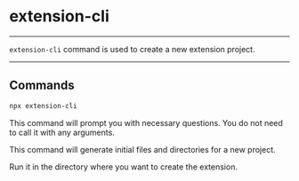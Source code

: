 # extension-cli

* * *

<p class='page-intro'><code>extension-cli</code> command is used to create a new extension project.</p>

* * *

## Commands

```bash
npx extension-cli
```
 
This command will prompt you with necessary questions. You do not need to call it with any arguments. 
 
This command will generate initial files and directories for a new project.

Run it in the directory where you want to create the extension.

